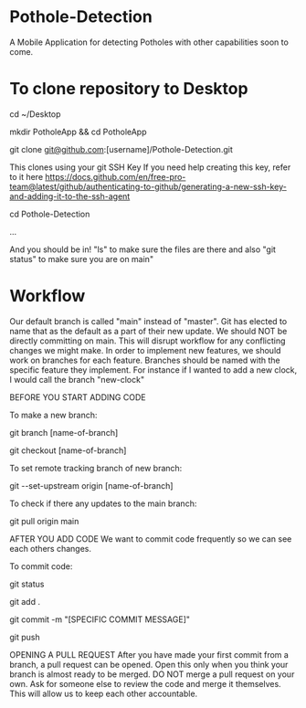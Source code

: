 # Pothole-Detection
A Mobile Application for detecting Potholes with other capabilities soon to come.

# To clone repository to Desktop
cd ~/Desktop

mkdir PotholeApp && cd PotholeApp

git clone git@github.com:[username]/Pothole-Detection.git


This clones using your git SSH Key
If you need help creating this key, refer to it here https://docs.github.com/en/free-pro-team@latest/github/authenticating-to-github/generating-a-new-ssh-key-and-adding-it-to-the-ssh-agent

cd Pothole-Detection

...

And you should be in!
"ls" to make sure the files are there and also "git status" to make sure you are on main"


# Workflow
Our default branch is called "main" instead of "master".  Git has elected to name that as the default as a part of their new update.
We should NOT be directly committing on main.  This will disrupt workflow for any conflicting changes we might make.
In order to implement new features, we should work on branches for each feature.  Branches should be named with the specific feature they implement.
For instance if I wanted to add a new clock, I would call the branch "new-clock"


BEFORE YOU START ADDING CODE

To make a new branch:


git branch [name-of-branch]

git checkout [name-of-branch]


To set remote tracking branch of new branch:


git --set-upstream origin [name-of-branch]


To check if there any updates to the main branch:


git pull origin main


AFTER YOU ADD CODE
We want to commit code frequently so we can see each others changes.

To commit code:


git status

git add .

git commit -m "[SPECIFIC COMMIT MESSAGE]"

git push


OPENING A PULL REQUEST
After you have made your first commit from a branch, a pull request can be opened.  Open this only when you think your branch is almost ready to be merged.
DO NOT merge a pull request on your own.  Ask for someone else to review the code and merge it themselves.  This will allow us to keep each other accountable.
